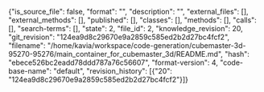 {"is_source_file": false, "format": "", "description": "", "external_files": [], "external_methods": [], "published": [], "classes": [], "methods": [], "calls": [], "search-terms": [], "state": 2, "file_id": 2, "knowledge_revision": 20, "git_revision": "124ea9d8c29670e9a2859c585ed2b2d27bc4fcf2", "filename": "/home/kavia/workspace/code-generation/cubemaster-3d-95270-95276/main_container_for_cubemaster_3d/README.md", "hash": "ebece526bc2eadd78ddd787a76c56607", "format-version": 4, "code-base-name": "default", "revision_history": [{"20": "124ea9d8c29670e9a2859c585ed2b2d27bc4fcf2"}]}